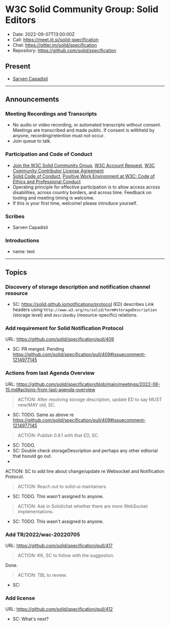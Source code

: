 # W3C Solid Community Group: Solid Editors

* Date: 2022-09-07T13:00:00Z
* Call: https://meet.jit.si/solid-specification
* Chat: https://gitter.im/solid/specification
* Repository: https://github.com/solid/specification

## Present
* [Sarven Capadisli](https://csarven.ca/#i)

---

## Announcements

### Meeting Recordings and Transcripts
* No audio or video recording, or automated transcripts without consent. Meetings are transcribed and made public. If consent is withheld by anyone, recording/retention must not occur.
* Join queue to talk.


### Participation and Code of Conduct
* [Join the W3C Solid Community Group](https://www.w3.org/community/solid/join), [W3C Account Request](http://www.w3.org/accounts/request), [W3C Community Contributor License Agreement](https://www.w3.org/community/about/agreements/cla/)
* [Solid Code of Conduct](https://github.com/solid/process/blob/main/code-of-conduct.md), [Positive Work Environment at W3C: Code of Ethics and Professional Conduct](https://www.w3.org/Consortium/cepc/)
* Operating principle for effective participation is to allow access across disabilities, across country borders, and across time. Feedback on tooling and meeting timing is welcome.
* If this is your first time, welcome! please introduce yourself.


### Scribes
* Sarven Capadisli


### Introductions
* name: text

---


## Topics

### Discovery of storage description and notification channel resource

* SC: https://solid.github.io/notifications/protocol (ED) describes Link headers using `http://www.w3.org/ns/solid/term#storageDescription` (storage level) and `desribedby` (resource-specific) relations.




### Add requirement for Solid Notification Protocol
URL: https://github.com/solid/specification/pull/409

* SC: PR merged. Pending https://github.com/solid/specification/pull/409#issuecomment-1214977145



### Actions from last Agenda Overview
URL: https://github.com/solid/specification/blob/main/meetings/2022-06-15.md#actions-from-last-agenda-overview

>ACTION: After resolving storage description, update ED to say MUST new/MAY old, SC.

* SC: TODO. Same as above re https://github.com/solid/specification/pull/409#issuecomment-1214977145

>ACTION: Publish 0.9.1 with that ED, SC.

* SC: TODO.
* SC: Double check storageDescription and perhaps any other editorial that hsould go out.
* 
ACTION: SC to add line about change/update re Websocket and Notification Protocol.

>ACTION: Reach out to solid-ui maintainers

* SC: TODO. This wasn't assigned to anyone.

>ACTION: Ask in Solid/chat whether there are more WebSocket implementations.

* SC: TODO. This wasn't assigned to anyone.



### Add TR/2022/wac-20220705
URL: https://github.com/solid/specification/pull/417

>ACTION: KK, SC to follow with the suggestion.

Done.

>ACTION: TBL to review.

* SC:



### Add license
URL: https://github.com/solid/specification/pull/412

* SC: What's next?
